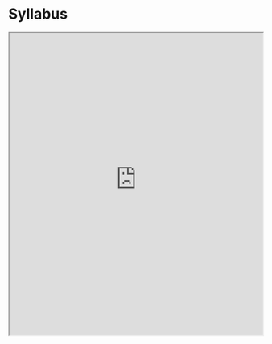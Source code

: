 # Syllabus

<iframe src="https://younesstrittmatter.github.io/NEU-PSY-MOL-502/_static/pdf/syllabus-draft.pdf" width="100%" height="600px"></iframe>